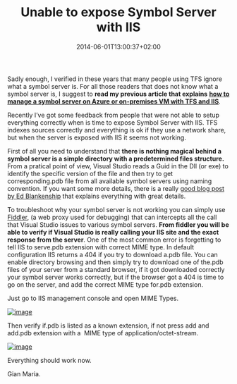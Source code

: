 ﻿---
title: "Unable to expose Symbol Server with IIS"
description: ""
date: 2014-06-01T13:00:37+02:00
draft: false
tags: [Symbols]
categories: [Team Foundation Server]
---
Sadly enough, I verified in these years that many people using TFS ignore what a symbol server is. For all those readers that does not know what a symbol server is, I suggest to  **read my previous article that explains** [**how to manage a symbol server on Azure or on-premises VM with TFS and IIS**](http://www.codewrecks.com/blog/index.php/2013/07/04/manage-symbol-server-on-azure-or-on-premise-vm-and-tf-service/).

Recently I’ve got some feedback from people that were not able to setup everything correctly when is time to expose Symbol Server with IIS. TFS indexes sources correctly and everything is ok if they use a network share, but when the server is exposed with IIS it seems not working.

First of all you need to understand that  **there is nothing magical behind a symbol server is a simple directory with a predetermined files structure.** From a pratical point of view, Visual Studio reads a Guid in the Dll (or exe) to identify the specific version of the file and then try to get corresponding.pdb file from all available symbol servers using naming convention. If you want some more details, there is a really [good blog post by Ed Blankenship](http://www.edsquared.com/2011/02/12/Source+Server+And+Symbol+Server+Support+In+TFS+2010.aspx) that explains everything with great details.

To troubleshoot why your symbol server is not working you can simply use [Fiddler](http://www.telerik.com/fiddler), (a web proxy used for debugging) that can intercepts all the call that Visual Studio issues to various symbol servers. **From fiddler you will be able to verify if Visual Studio is really calling your IIS site and the exact response from the server**. One of the most common error is forgetting to tell IIS to serve.pdb extension with correct MIME type. In default configuration IIS returns a 404 if you try to download a.pdb file. You can enable directory browsing and then simply try to download one of the.pdb files of your server from a standard browser, if it got downloaded correctly your symbol server works correctly, but if the browser got a 404 is time to go on the server, and add the correct MIME type for.pdb extension.

Just go to IIS management console and open MIME Types.

[![image](https://www.codewrecks.com/blog/wp-content/uploads/2014/06/image_thumb.png "image")](https://www.codewrecks.com/blog/wp-content/uploads/2014/06/image.png)

Then verify if.pdb is listed as a known extension, if not press add and add.pdb extension with a  MIME type of application/octet-stream.

[![image](https://www.codewrecks.com/blog/wp-content/uploads/2014/06/image_thumb1.png "image")](https://www.codewrecks.com/blog/wp-content/uploads/2014/06/image1.png)

Everything should work now.

Gian Maria.
